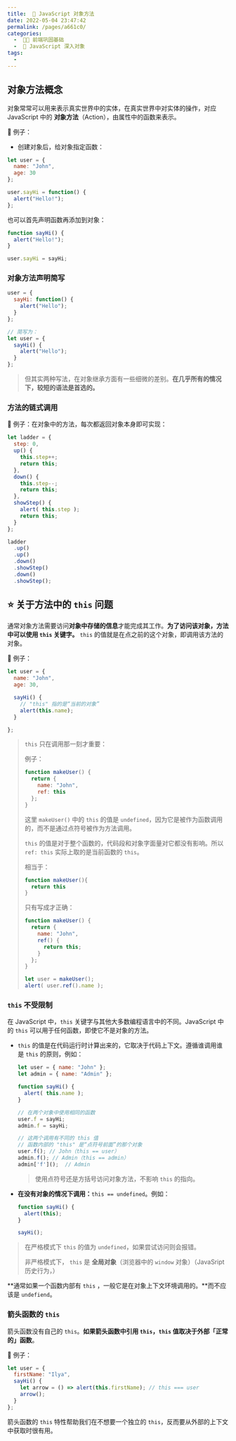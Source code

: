 ```yaml
---
title:  📡 JavaScript 对象方法
date: 2022-05-04 23:47:42
permalink: /pages/a661c0/
categories:
  -  🚶🏻 前端巩固基础
  -  📒 JavaScript 深入对象
tags:
  - 
---
```


## 对象方法概念

对象常常可以用来表示真实世界中的实体，在真实世界中对实体的操作，对应 JavaScript 中的 **对象方法**（Action），由属性中的函数来表示。



🌰 例子：

+ 创建对象后，给对象指定函数：

```js
let user = {
  name: "John",
  age: 30
};

user.sayHi = function() {
  alert("Hello!");
};
```

也可以首先声明函数再添加到对象：
```js
function sayHi() {
  alert("Hello!");
}

user.sayHi = sayHi;
```



### 对象方法声明简写

```js
user = {
  sayHi: function() {
    alert("Hello");
  }
};

// 简写为：
let user = {
  sayHi() { 
    alert("Hello");
  }
};
```

> 但其实两种写法，在对象继承方面有一些细微的差别。**在几乎所有的情况下，较短的语法是首选的。**



### 方法的链式调用

🌰 例子：在对象中的方法，每次都返回对象本身即可实现：

```js
let ladder = {
  step: 0,
  up() {
    this.step++;
    return this;
  },
  down() {
    this.step--;
    return this;
  },
  showStep() {
    alert( this.step );
    return this;
  }
};

ladder
  .up()
  .up()
  .down()
  .showStep()
  .down()
  .showStep(); 

```



## :star: 关于方法中的 `this` 问题

通常对象方法需要访问**对象中存储的信息**才能完成其工作。**为了访问该对象，方法中可以使用 `this` 关键字。** `this` 的值就是在点之前的这个对象，即调用该方法的对象。



🌰 例子：

```js
let user = {
  name: "John",
  age: 30,

  sayHi() {
    // "this" 指的是“当前的对象”
    alert(this.name);
  }

};
```



> `this` 只在调用那一刻才重要：
>
> 例子：
> ```js
> function makeUser() {
>   return {
>     name: "John",
>     ref: this
>   };
> }
> ```
>
> 这里 `makeUser()` 中的 `this` 的值是 `undefined`，因为它是被作为函数调用的，而不是通过点符号被作为方法调用。
>
> `this` 的值是对于整个函数的，代码段和对象字面量对它都没有影响。所以 `ref: this` 实际上取的是当前函数的 `this`。
>
> 相当于： 
>
> ```js
> function makeUser(){
>   return this
> }
> ```
>
> 只有写成才正确：
> ```js
> function makeUser() {
>   return {
>     name: "John",
>     ref() {
>       return this;
>     }
>   };
> }
> 
> let user = makeUser();
> alert( user.ref().name ); 
> ```





### `this` 不受限制

在 JavaScript 中，`this` 关键字与其他大多数编程语言中的不同。JavaScript 中的 `this` 可以用于任何函数，即使它不是对象的方法。

+ `this` 的值是在代码运行时计算出来的，它取决于代码上下文。遵循谁调用谁是 `this` 的原则，例如：

  ```js
  let user = { name: "John" };
  let admin = { name: "Admin" };
  
  function sayHi() {
    alert( this.name );
  }
  
  // 在两个对象中使用相同的函数
  user.f = sayHi;
  admin.f = sayHi;
  
  // 这两个调用有不同的 this 值
  // 函数内部的 "this" 是“点符号前面”的那个对象
  user.f(); // John（this == user）
  admin.f(); // Admin（this == admin）
  admin['f']();  // Admin
  ```

  > 使用点符号还是方括号访问对象方法，不影响 `this` 的指向。

+ **在没有对象的情况下调用：**`this == undefined`。例如：

  ```js
  function sayHi() {
    alert(this);
  }
  
  sayHi();
  ```


> 在严格模式下 `this` 的值为 `undefined`，如果尝试访问则会报错。
>
> 非严格模式下， `this` 是 **全局对象**（浏览器中的 `window` 对象）（JavaSript 历史行为，）
>

**通常如果一个函数内部有 `this` ，一般它是在对象上下文环境调用的。**而不应该是 `undefiend`。



### 箭头函数的 `this`

箭头函数没有自己的 `this`。**如果箭头函数中引用 `this`，`this` 值取决于外部「正常的」函数**。

🌰 例子：
```js
let user = {
  firstName: "Ilya",
  sayHi() {
    let arrow = () => alert(this.firstName); // this === user
    arrow();
  }
};
```



箭头函数的 `this` 特性帮助我们在不想要一个独立的 `this`，反而要从外部的上下文中获取时很有用。
